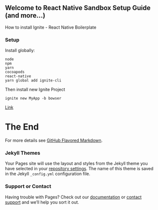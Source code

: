 ## Welcome to React Native Sandbox Setup Guide (and more...)

How to install Ignite - React Native Boilerplate

### Setup

Install globally:
```
node
npm
yarn
cocoapods
react-native
yarn global add ignite-cli
```
Then install new Ignite Project
```
ignite new MyApp -b bowser
```
[Link](https://github.com/infinitered/ignite-bowser#why-this-stack)

# The End

For more details see [GitHub Flavored Markdown](https://guides.github.com/features/mastering-markdown/).

### Jekyll Themes

Your Pages site will use the layout and styles from the Jekyll theme you have selected in your [repository settings](https://github.com/marcinlentner/react-native-sandbox/settings). The name of this theme is saved in the Jekyll `_config.yml` configuration file.

### Support or Contact

Having trouble with Pages? Check out our [documentation](https://docs.github.com/categories/github-pages-basics/) or [contact support](https://github.com/contact) and we’ll help you sort it out.
